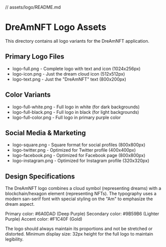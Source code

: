 // assets/logo/README.md

# DreAmNFT Logo Assets

This directory contains all logo variants for the DreAmNFT application.

## Primary Logo Files
- logo-full.png - Complete logo with text and icon (1024x256px)
- logo-icon.png - Just the dream cloud icon (512x512px)
- logo-text.png - Just the "DreAmNFT" text (800x200px)

## Color Variants
- logo-full-white.png - Full logo in white (for dark backgrounds)
- logo-full-black.png - Full logo in black (for light backgrounds)
- logo-full-color.png - Full logo in primary purple color

## Social Media & Marketing
- logo-square.png - Square format for social profiles (800x800px)
- logo-twitter.png - Optimized for Twitter profile (400x400px)
- logo-facebook.png - Optimized for Facebook page (800x800px)
- logo-instagram.png - Optimized for Instagram profile (320x320px)

## Design Specifications
The DreAmNFT logo combines a cloud symbol (representing dreams) with a blockchain/hexagon element (representing NFTs). The typography uses a modern san-serif font with special styling on the "Am" to emphasize the dream aspect.

Primary color: #6A0DAD (Deep Purple)
Secondary color: #9B59B6 (Lighter Purple)
Accent color: #F1C40F (Gold)

The logo should always maintain its proportions and not be stretched or distorted.
Minimum display size: 32px height for the full logo to maintain legibility.